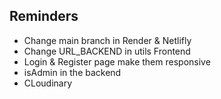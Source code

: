 

## Reminders

- Change main branch in Render & Netlifly
- Change URL_BACKEND in utils Frontend
- Login & Register page make them responsive
- isAdmin in the backend
- CLoudinary